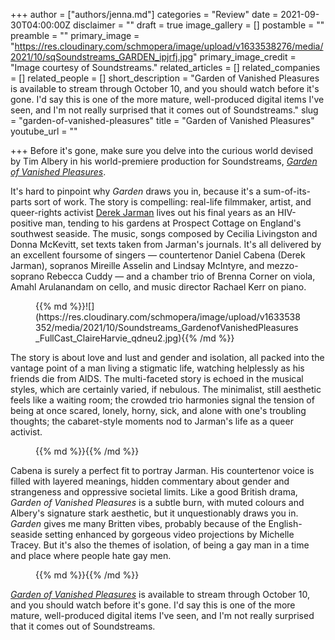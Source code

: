 +++
author = ["authors/jenna.md"]
categories = "Review"
date = 2021-09-30T04:00:00Z
disclaimer = ""
draft = true
image_gallery = []
postamble = ""
preamble = ""
primary_image = "https://res.cloudinary.com/schmopera/image/upload/v1633538276/media/2021/10/sqSoundstreams_GARDEN_ipjrfj.jpg"
primary_image_credit = "Image courtesy of Soundstreams."
related_articles = []
related_companies = []
related_people = []
short_description = "Garden of Vanished Pleasures is available to stream through October 10, and you should watch before it's gone. I'd say this is one of the more mature, well-produced digital items I've seen, and I'm not really surprised that it comes out of Soundstreams."
slug = "garden-of-vanished-pleasures"
title = "Garden of Vanished Pleasures"
youtube_url = ""

+++
Before it's gone, make sure you delve into the curious world devised by Tim Albery in his world-premiere production for Soundstreams, [_Garden of Vanished Pleasures_](https://soundstreams.ca/performances/main-stage/garden-of-vanished-pleasures/).

It's hard to pinpoint why _Garden_ draws you in, because it's a sum-of-its-parts sort of work. The story is compelling: real-life filmmaker, artist, and queer-rights activist [Derek Jarman](https://en.wikipedia.org/wiki/Derek_Jarman) lives out his final years as an HIV-positive man, tending to his gardens at Prospect Cottage on England's southwest seaside. The music, songs composed by Cecilia Livingston and Donna McKevitt, set texts taken from Jarman's journals. It's all delivered by an excellent foursome of singers — countertenor Daniel Cabena (Derek Jarman), sopranos Mireille Asselin and Lindsay McIntyre, and mezzo-soprano Rebecca Cuddy — and a chamber trio of Brenna Corner on viola, Amahl Arulanandam on cello, and music director Rachael Kerr on piano.

<figure data-type="image">{{% md %}}![](https://res.cloudinary.com/schmopera/image/upload/v1633538352/media/2021/10/Soundstreams_GardenofVanishedPleasures_FullCast_ClaireHarvie_qdneu2.jpg){{% /md %}}

<figcaption></figcaption>

</figure>

The story is about love and lust and gender and isolation, all packed into the vantage point of a man living a stigmatic life, watching helplessly as his friends die from AIDS. The multi-faceted story is echoed in the musical styles, which are certainly varied, if nebulous. The minimalist, still aesthetic feels like a waiting room; the crowded trio harmonies signal the tension of being at once scared, lonely, horny, sick, and alone with one's troubling thoughts; the cabaret-style moments nod to Jarman's life as a queer activist.

<figure data-type="image">{{% md %}}{{% /md %}}

<figcaption></figcaption>

</figure>

Cabena is surely a perfect fit to portray Jarman. His countertenor voice is filled with layered meanings, hidden commentary about gender and strangeness and oppressive societal limits. Like a good British drama, _Garden of Vanished Pleasures_ is a subtle burn, with muted colours and Albery's signature stark aesthetic, but it unquestionably draws you in. _Garden_ gives me many Britten vibes, probably because of the English-seaside setting enhanced by gorgeous video projections by Michelle Tracey. But it's also the themes of isolation, of being a gay man in a time and place where people hate gay men.

<figure data-type="image">{{% md %}}{{% /md %}}

<figcaption></figcaption>

</figure>

[_Garden of Vanished Pleasures_](https://soundstreams.ca/performances/main-stage/garden-of-vanished-pleasures/) is available to stream through October 10, and you should watch before it's gone. I'd say this is one of the more mature, well-produced digital items I've seen, and I'm not really surprised that it comes out of Soundstreams.
